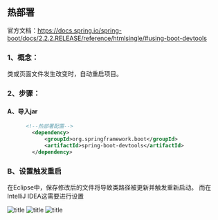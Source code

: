 ## 热部署
官方文档：https://docs.spring.io/spring-boot/docs/2.2.2.RELEASE/reference/htmlsingle/#using-boot-devtools
### 1、概念：
类或页面文件发生改变时，自动重启项目。
### 2、步骤：
#### A、导入jar
```xml
      <!--热部署配置-->
        <dependency>
            <groupId>org.springframework.boot</groupId>
            <artifactId>spring-boot-devtools</artifactId>
        </dependency>
```
### B、设置触发重启
在Eclipse中，保存修改后的文件将导致类路径被更新并触发重新启动。
而在IntelliJ IDEA这需要进行设置

![title](https://i.loli.net/2020/01/03/r1sTvknP2wUgl4N.png)
![title](https://i.loli.net/2020/01/03/mGJi5o7OTDnIhZL.png)
![title](https://i.loli.net/2020/01/03/jDEk4GHTUqx5ncB.png)